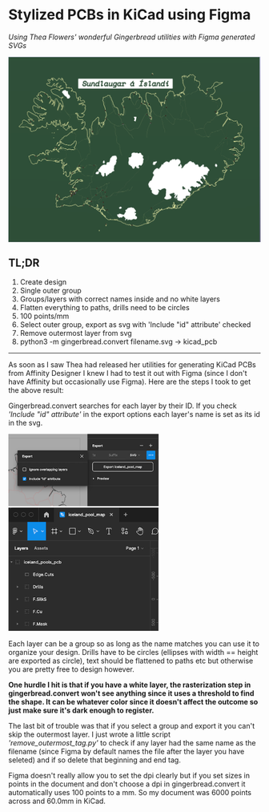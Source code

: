 # Stylized PCBs in KiCad using Figma
*Using Thea Flowers' wonderful Gingerbread utilities with Figma generated SVGs*

<img src="images/example_pcb.png" width=600px align="center">

**TL;DR**
---
1. Create design
2. Single outer group
3. Groups/layers with correct names inside and no white layers
4. Flatten everything to paths, drills need to be circles
5. 100 points/mm
6. Select outer group, export as svg with 'Include "id" attribute' checked
7. Remove outermost layer from svg
8. python3 -m gingerbread.convert filename.svg -> kicad_pcb
---

As soon as I saw Thea had released her utilities for generating KiCad PCBs from Affinity Designer I knew I had to test it out with Figma (since I don't have Affinity but occasionally use Figma). Here are the steps I took to get the above result:

Gingerbread.convert searches for each layer by their ID. If you check *'Include "id" attribute'* in the export options each layer's name is set as its id in the svg.


<span><img src="images/figma_include_id.png" width=300>
<img src="images/figma_layers.png" width=300></span>

Each layer can be a group so as long as the name matches you can use it to organize your design. Drills have to be circles (ellipses with width == height are exported as circle), text should be flattened to paths etc but otherwise you are pretty free to design however.

**One hurdle I hit is that if you have a white layer, the rasterization step in gingerbread.convert won't see anything since it uses a threshold to find the shape. It can be whatever color since it doesn't affect the outcome so just make sure it's dark enough to register.**

The last bit of trouble was that if you select a group and export it you can't skip the outermost <g></g> layer. I just wrote a little script *'remove_outermost_tag.py'* to check if any layer had the same name as the filename (since Figma by default names the file after the layer you have seleted) and if so delete that beginning and end <g></g> tag.

Figma doesn't really allow you to set the dpi clearly but if you set sizes in points in the document and don't choose a dpi in gingerbread.convert it automatically uses 100 points to a mm. So my document was 6000 points across and 60.0mm in KiCad.
